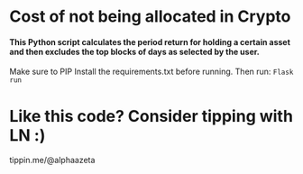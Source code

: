 # Cost of not being allocated in Crypto
#### This Python script calculates the period return for holding a certain asset and then excludes the top blocks of days as selected by the user. 

Make sure to PIP Install the requirements.txt before running. Then run:
```Flask run```

# Like this code? Consider tipping with LN :)
tippin.me/@alphaazeta
